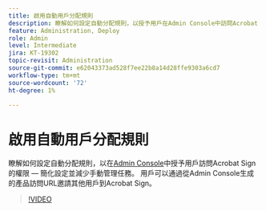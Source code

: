 ```yaml
---
title: 啟用自動用戶分配規則
description: 瞭解如何設定自動分配規則，以授予用戶在Admin Console中訪問Acrobat Sign的權限
feature: Administration, Deploy
role: Admin
level: Intermediate
jira: KT-19302
topic-revisit: Administration
source-git-commit: e62043373ad528f7ee22b8a14d28ffe9303a6cd7
workflow-type: tm+mt
source-wordcount: '72'
ht-degree: 1%

---
```


# 啟用自動用戶分配規則

瞭解如何設定自動分配規則，以在[Admin Console](https://adminconsole.adobe.com/tw)中授予用戶訪問Acrobat Sign的權限 — 簡化設定並減少手動管理任務。 用戶可以通過從Admin Console生成的產品訪問URL邀請其他用戶到Acrobat Sign。

>[!VIDEO](https://video.tv.adobe.com/v/3475295?quality=12&learn=on&hidetitle=true&captions=chi_hant)